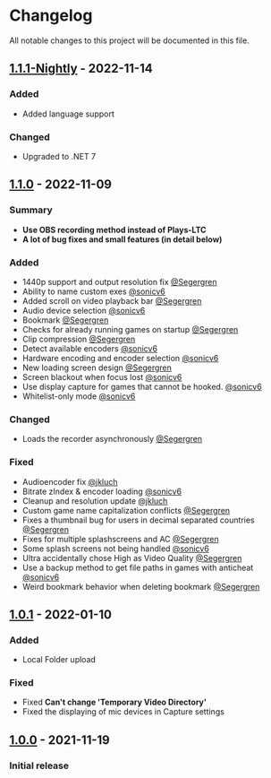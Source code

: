 ﻿# Changelog

All notable changes to this project will be documented in this file.


## [1.1.1-Nightly] - 2022-11-14

### Added
- Added language support

### Changed

- Upgraded to .NET 7


## [1.1.0] - 2022-11-09
### Summary
- **Use OBS recording method instead of Plays-LTC**
- **A lot of bug fixes and small features (in detail below)**

### Added
- 1440p support and output resolution fix [@Segergren](https://github.com/Segergren)
- Ability to name custom exes [@sonicv6](https://github.com/sonicv6)
- Added scroll on video playback bar [@Segergren](https://github.com/Segergren)
- Audio device selection [@sonicv6](https://github.com/sonicv6)
- Bookmark [@Segergren](https://github.com/Segergren)
- Checks for already running games on startup [@Segergren](https://github.com/Segergren)
- Clip compression [@Segergren](https://github.com/Segergren)
- Detect available encoders [@sonicv6](https://github.com/sonicv6)
- Hardware encoding and encoder selection [@sonicv6](https://github.com/sonicv6)
- New loading screen design [@Segergren](https://github.com/Segergren)
- Screen blackout when focus lost [@sonicv6](https://github.com/sonicv6)
- Use display capture for games that cannot be hooked. [@sonicv6](https://github.com/sonicv6)
- Whitelist-only mode [@sonicv6](https://github.com/sonicv6)
### Changed
- Loads the recorder asynchronously [@Segergren](https://github.com/Segergren)

### Fixed
- Audioencoder fix [@jkluch](https://github.com/jkluch)
- Bitrate zIndex & encoder loading [@sonicv6](https://github.com/sonicv6)
- Cleanup and resolution update [@jkluch](https://github.com/jkluch)
- Custom game name capitalization conflicts [@Segergren](https://github.com/Segergren)
- Fixes a thumbnail bug for users in decimal separated countries [@Segergren](https://github.com/Segergren)
- Fixes for multiple splashscreens and AC [@Segergren](https://github.com/Segergren)
- Some splash screens not being handled [@sonicv6](https://github.com/sonicv6)
- Ultra accidentally chose High as Video Quality [@Segergren](https://github.com/Segergren)
- Use a backup method to get file paths in games with anticheat [@sonicv6](https://github.com/sonicv6)
- Weird bookmark behavior when deleting bookmark [@Segergren](https://github.com/Segergren)

## [1.0.1] - 2022-01-10
### Added
- Local Folder upload

### Fixed
- Fixed **Can't change 'Temporary Video Directory'**
- Fixed the displaying of mic devices in Capture settings

## [1.0.0] - 2021-11-19
### Initial release
[1.1.1-nightly]: https://github.com/lulzsun/RePlays/compare/v1.1.0...HEAD
[1.1.0]: https://github.com/lulzsun/RePlays/compare/1.0.1...1.1.0
[1.0.1]: https://github.com/lulzsun/RePlays/compare/1.0.0...1.0.1
[1.0.0]: https://github.com/lulzsun/RePlays/releases/tag/1.0.0
